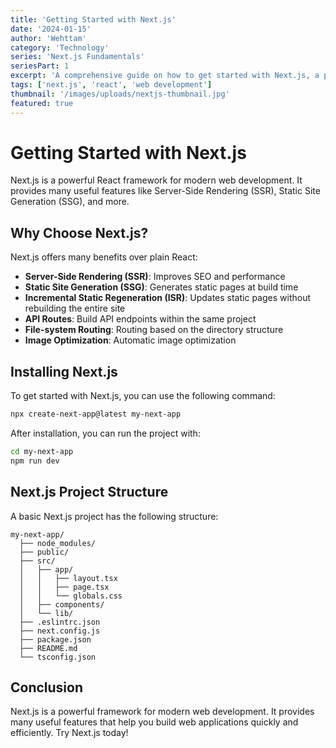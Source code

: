 ```yaml
---
title: 'Getting Started with Next.js'
date: '2024-01-15'
author: 'Wehttam'
category: 'Technology'
series: 'Next.js Fundamentals'
seriesPart: 1
excerpt: 'A comprehensive guide on how to get started with Next.js, a powerful React framework for modern web development.'
tags: ['next.js', 'react', 'web development']
thumbnail: '/images/uploads/nextjs-thumbnail.jpg'
featured: true
---
```


# Getting Started with Next.js

Next.js is a powerful React framework for modern web development. It provides many useful features like Server-Side Rendering (SSR), Static Site Generation (SSG), and more.

## Why Choose Next.js?

Next.js offers many benefits over plain React:

- **Server-Side Rendering (SSR)**: Improves SEO and performance
- **Static Site Generation (SSG)**: Generates static pages at build time
- **Incremental Static Regeneration (ISR)**: Updates static pages without rebuilding the entire site
- **API Routes**: Build API endpoints within the same project
- **File-system Routing**: Routing based on the directory structure
- **Image Optimization**: Automatic image optimization

## Installing Next.js

To get started with Next.js, you can use the following command:

```bash
npx create-next-app@latest my-next-app
```

After installation, you can run the project with:

```bash
cd my-next-app
npm run dev
```

## Next.js Project Structure

A basic Next.js project has the following structure:

```
my-next-app/
  ├── node_modules/
  ├── public/
  ├── src/
  │   ├── app/
  │   │   ├── layout.tsx
  │   │   ├── page.tsx
  │   │   └── globals.css
  │   ├── components/
  │   └── lib/
  ├── .eslintrc.json
  ├── next.config.js
  ├── package.json
  ├── README.md
  └── tsconfig.json
```

## Conclusion

Next.js is a powerful framework for modern web development. It provides many useful features that help you build web applications quickly and efficiently. Try Next.js today!